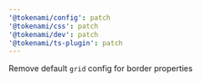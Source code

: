 ```yaml
---
'@tokenami/config': patch
'@tokenami/css': patch
'@tokenami/dev': patch
'@tokenami/ts-plugin': patch
---
```


Remove default `grid` config for border properties
